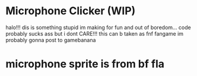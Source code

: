 # Microphone Clicker (WIP)

halo!!! dis is something stupid im making for fun and out of boredom... code probably sucks ass but i dont CARE!!!
this can b taken as fnf fangame im probably gonna post to gamebanana

# microphone sprite is from bf fla